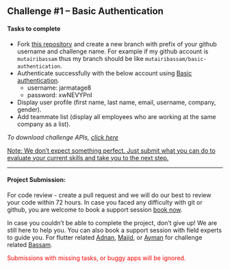 ## Challenge #1 – Basic Authentication

#### Tasks to complete

- Fork [this repository](https://github.com/bepitome/flutter-basic-authentication-challenge) and create a new branch with prefix of your github username and challenge name. For example if my github account is `mutairibassam` thus my branch should be like `mutairibassam/basic-authentication`.
- Authenticate successfully with the below account using [Basic authentication](https://en.wikipedia.org/wiki/Basic_access_authentication).
  - username: jarmatage8
  - password: xwNEVYPnI
- Display user profile (first name, last name, email, username, company, gender).
- Add teammate list (display all employees who are working at the same company as a list).

_To download challenge APIs, [click here](http://161.35.99.225/api/v1/public/postman)_

<u>Note: We don’t expect something perfect. Just submit what you can do to evaluate your current skills and take you to the next step.</u>

---

#### Project Submission:

For code review - create a pull request and we will do our best to review your code within 72 hours. In case you faced any difficulty with git or github, you are welcome to book a support session [book now](https://calendly.com/mutairibassam).

In case you couldn’t be able to complete the project, don’t give up! We are still here to help you. You can also book a support session with field experts to guide you. For flutter related [Adnan](https://calendly.com/adnsawas), [Majid](https://calendly.com/majidraimi), or [Ayman](https://calendly.com/aymanz-dev) for challenge related [Bassam](https://calendly.com/mutairibassam).

<p style="color:red">Submissions with missing tasks, or buggy apps will be ignored.</p>
